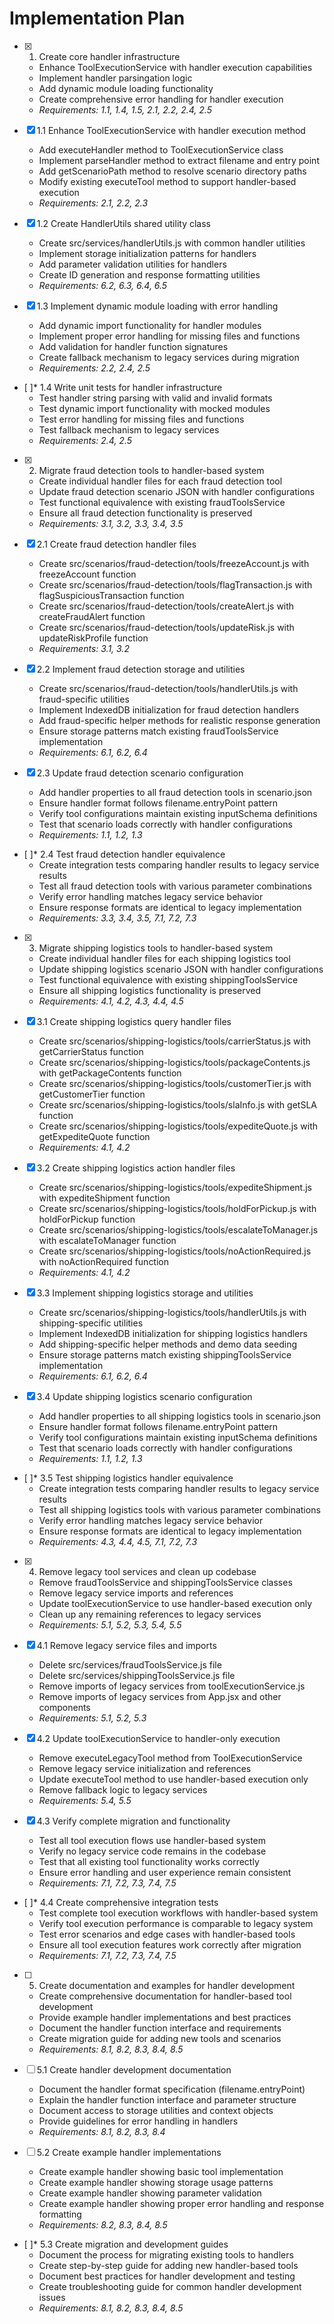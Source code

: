 # Implementation Plan

- [x] 1. Create core handler infrastructure





  - Enhance ToolExecutionService with handler execution capabilities
  - Implement handler parsingation logic
  - Add dynamic module loading functionality
  - Create comprehensive error handling for handler execution
  - _Requirements: 1.1, 1.4, 1.5, 2.1, 2.2, 2.4, 2.5_

- [x] 1.1 Enhance ToolExecutionService with handler execution method


  - Add executeHandler method to ToolExecutionService class
  - Implement parseHandler method to extract filename and entry point
  - Add getScenarioPath method to resolve scenario directory paths
  - Modify existing executeTool method to support handler-based execution
  - _Requirements: 2.1, 2.2, 2.3_

- [x] 1.2 Create HandlerUtils shared utility class


  - Create src/services/handlerUtils.js with common handler utilities
  - Implement storage initialization patterns for handlers
  - Add parameter validation utilities for handlers
  - Create ID generation and response formatting utilities
  - _Requirements: 6.2, 6.3, 6.4, 6.5_

- [x] 1.3 Implement dynamic module loading with error handling


  - Add dynamic import functionality for handler modules
  - Implement proper error handling for missing files and functions
  - Add validation for handler function signatures
  - Create fallback mechanism to legacy services during migration
  - _Requirements: 2.2, 2.4, 2.5_

- [ ]* 1.4 Write unit tests for handler infrastructure
  - Test handler string parsing with valid and invalid formats
  - Test dynamic import functionality with mocked modules
  - Test error handling for missing files and functions
  - Test fallback mechanism to legacy services
  - _Requirements: 2.4, 2.5_

- [x] 2. Migrate fraud detection tools to handler-based system





  - Create individual handler files for each fraud detection tool
  - Update fraud detection scenario JSON with handler configurations
  - Test functional equivalence with existing fraudToolsService
  - Ensure all fraud detection functionality is preserved
  - _Requirements: 3.1, 3.2, 3.3, 3.4, 3.5_

- [x] 2.1 Create fraud detection handler files


  - Create src/scenarios/fraud-detection/tools/freezeAccount.js with freezeAccount function
  - Create src/scenarios/fraud-detection/tools/flagTransaction.js with flagSuspiciousTransaction function
  - Create src/scenarios/fraud-detection/tools/createAlert.js with createFraudAlert function
  - Create src/scenarios/fraud-detection/tools/updateRisk.js with updateRiskProfile function
  - _Requirements: 3.1, 3.2_

- [x] 2.2 Implement fraud detection storage and utilities


  - Create src/scenarios/fraud-detection/tools/handlerUtils.js with fraud-specific utilities
  - Implement IndexedDB initialization for fraud detection handlers
  - Add fraud-specific helper methods for realistic response generation
  - Ensure storage patterns match existing fraudToolsService implementation
  - _Requirements: 6.1, 6.2, 6.4_

- [x] 2.3 Update fraud detection scenario configuration


  - Add handler properties to all fraud detection tools in scenario.json
  - Ensure handler format follows filename.entryPoint pattern
  - Verify tool configurations maintain existing inputSchema definitions
  - Test that scenario loads correctly with handler configurations
  - _Requirements: 1.1, 1.2, 1.3_

- [ ]* 2.4 Test fraud detection handler equivalence
  - Create integration tests comparing handler results to legacy service results
  - Test all fraud detection tools with various parameter combinations
  - Verify error handling matches legacy service behavior
  - Ensure response formats are identical to legacy implementation
  - _Requirements: 3.3, 3.4, 3.5, 7.1, 7.2, 7.3_

- [x] 3. Migrate shipping logistics tools to handler-based system





  - Create individual handler files for each shipping logistics tool
  - Update shipping logistics scenario JSON with handler configurations
  - Test functional equivalence with existing shippingToolsService
  - Ensure all shipping logistics functionality is preserved
  - _Requirements: 4.1, 4.2, 4.3, 4.4, 4.5_

- [x] 3.1 Create shipping logistics query handler files


  - Create src/scenarios/shipping-logistics/tools/carrierStatus.js with getCarrierStatus function
  - Create src/scenarios/shipping-logistics/tools/packageContents.js with getPackageContents function
  - Create src/scenarios/shipping-logistics/tools/customerTier.js with getCustomerTier function
  - Create src/scenarios/shipping-logistics/tools/slaInfo.js with getSLA function
  - Create src/scenarios/shipping-logistics/tools/expediteQuote.js with getExpediteQuote function
  - _Requirements: 4.1, 4.2_

- [x] 3.2 Create shipping logistics action handler files


  - Create src/scenarios/shipping-logistics/tools/expediteShipment.js with expediteShipment function
  - Create src/scenarios/shipping-logistics/tools/holdForPickup.js with holdForPickup function
  - Create src/scenarios/shipping-logistics/tools/escalateToManager.js with escalateToManager function
  - Create src/scenarios/shipping-logistics/tools/noActionRequired.js with noActionRequired function
  - _Requirements: 4.1, 4.2_

- [x] 3.3 Implement shipping logistics storage and utilities


  - Create src/scenarios/shipping-logistics/tools/handlerUtils.js with shipping-specific utilities
  - Implement IndexedDB initialization for shipping logistics handlers
  - Add shipping-specific helper methods and demo data seeding
  - Ensure storage patterns match existing shippingToolsService implementation
  - _Requirements: 6.1, 6.2, 6.4_

- [x] 3.4 Update shipping logistics scenario configuration


  - Add handler properties to all shipping logistics tools in scenario.json
  - Ensure handler format follows filename.entryPoint pattern
  - Verify tool configurations maintain existing inputSchema definitions
  - Test that scenario loads correctly with handler configurations
  - _Requirements: 1.1, 1.2, 1.3_

- [ ]* 3.5 Test shipping logistics handler equivalence
  - Create integration tests comparing handler results to legacy service results
  - Test all shipping logistics tools with various parameter combinations
  - Verify error handling matches legacy service behavior
  - Ensure response formats are identical to legacy implementation
  - _Requirements: 4.3, 4.4, 4.5, 7.1, 7.2, 7.3_

- [x] 4. Remove legacy tool services and clean up codebase





  - Remove fraudToolsService and shippingToolsService classes
  - Remove legacy service imports and references
  - Update toolExecutionService to use handler-based execution only
  - Clean up any remaining references to legacy services
  - _Requirements: 5.1, 5.2, 5.3, 5.4, 5.5_

- [x] 4.1 Remove legacy service files and imports


  - Delete src/services/fraudToolsService.js file
  - Delete src/services/shippingToolsService.js file
  - Remove imports of legacy services from toolExecutionService.js
  - Remove imports of legacy services from App.jsx and other components
  - _Requirements: 5.1, 5.2, 5.3_

- [x] 4.2 Update toolExecutionService to handler-only execution







  - Remove executeLegacyTool method from ToolExecutionService
  - Remove legacy service initialization and references
  - Update executeTool method to use handler-based execution only
  - Remove fallback logic to legacy services
  - _Requirements: 5.4, 5.5_


- [x] 4.3 Verify complete migration and functionality

  - Test all tool execution flows use handler-based system
  - Verify no legacy service code remains in the codebase
  - Test that all existing tool functionality works correctly
  - Ensure error handling and user experience remain consistent
  - _Requirements: 7.1, 7.2, 7.3, 7.4, 7.5_

- [ ]* 4.4 Create comprehensive integration tests
  - Test complete tool execution workflows with handler-based system
  - Verify tool execution performance is comparable to legacy system
  - Test error scenarios and edge cases with handler-based tools
  - Ensure all tool execution features work correctly after migration
  - _Requirements: 7.1, 7.2, 7.3, 7.4, 7.5_

- [ ] 5. Create documentation and examples for handler development
  - Create comprehensive documentation for handler-based tool development
  - Provide example handler implementations and best practices
  - Document the handler function interface and requirements
  - Create migration guide for adding new tools and scenarios
  - _Requirements: 8.1, 8.2, 8.3, 8.4, 8.5_

- [ ] 5.1 Create handler development documentation
  - Document the handler format specification (filename.entryPoint)
  - Explain the handler function interface and parameter structure
  - Document access to storage utilities and context objects
  - Provide guidelines for error handling in handlers
  - _Requirements: 8.1, 8.2, 8.3, 8.4_

- [ ] 5.2 Create example handler implementations
  - Create example handler showing basic tool implementation
  - Create example handler showing storage usage patterns
  - Create example handler showing parameter validation
  - Create example handler showing proper error handling and response formatting
  - _Requirements: 8.2, 8.3, 8.4, 8.5_

- [ ]* 5.3 Create migration and development guides
  - Document the process for migrating existing tools to handlers
  - Create step-by-step guide for adding new handler-based tools
  - Document best practices for handler development and testing
  - Create troubleshooting guide for common handler development issues
  - _Requirements: 8.1, 8.2, 8.3, 8.4, 8.5_

